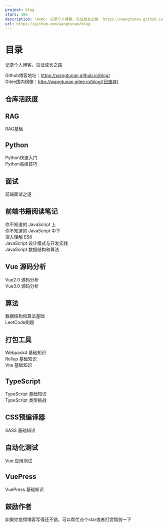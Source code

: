 ```yaml
---
project: blog
stars: 386
description: :memo: 记录个人博客，见证成长之路  https://wangtunan.github.io/blog/
url: https://github.com/wangtunan/blog
---
```


目录
==

记录个人博客，见证成长之路  

Github博客地址：https://wangtunan.github.io/blog/  
Gitee国内镜像：http://wangtunan.gitee.io/blog/(已废弃)  

仓库活跃度
-----

RAG
---

RAG基础

Python
------

Python快速入门  
Python高级技巧  

面试
--

前端面试之道

前端书籍阅读笔记
--------

你不知道的 JavaScript 上  
你不知道的 JavaScript 中下  
深入理解 ES6  
JavaScript 设计模式与开发实践  
JavaScript 数据结构和算法  

Vue 源码分析
--------

Vue2.0 源码分析  
Vue3.0 源码分析  

算法
--

数据结构和算法基础  
LeetCode刷题  

打包工具
----

Webpack4 基础知识  
Rollup 基础知识  
Vite 基础知识  

TypeScript
----------

TypeScript 基础知识  
TypeScript 类型挑战  

CSS预编译器
-------

SASS 基础知识  

自动化测试
-----

Vue 应用测试  

VuePress
--------

VuePress 基础知识  

鼓励作者
----

如果你觉得博客写得还不错，可以帮忙点个star或者打赏犒劳一下
